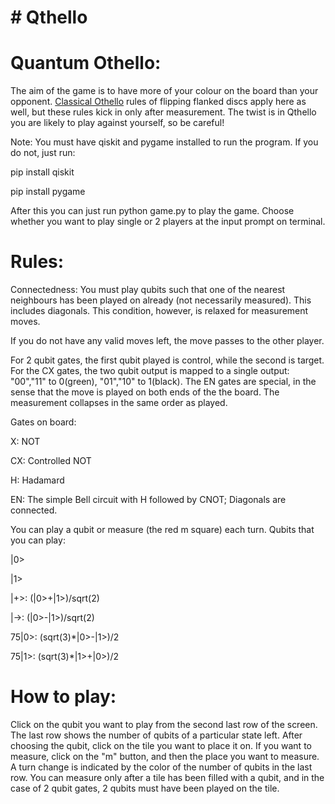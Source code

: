 # # Qthello

# Quantum Othello:
The aim of the game is to have more of your colour on the board than your opponent. [Classical Othello](https://www.mastersofgames.com/rules/reversi-othello-rules.htm#:~:text=Basic%20Play,pieces%20are%20captured%20or%20reversed) rules of flipping flanked discs apply here as well, but these rules kick in only after measurement. The twist is in Qthello you are likely to play against yourself, so be careful!

Note: You must have qiskit and pygame installed to run the program. If you do not, just run:

pip install qiskit

pip install pygame

After this you can just run python game.py to play the game. Choose whether you want to play single or 2 players at the input prompt on terminal.

# Rules:

Connectedness: You must play qubits such that one of the nearest neighbours has been played on already (not necessarily measured). This includes diagonals. This condition, however, is relaxed for measurement moves.

If you do not have any valid moves left, the move passes to the other player.

For 2 qubit gates, the first qubit played is control, while the second is target.
For the CX gates, the two qubit output is mapped to a single output: "00","11" to 0(green), "01","10" to 1(black).
The EN gates are special, in the sense that the move is played on both ends of the the board. The measurement collapses in the same order as played.

Gates on board:

X: NOT 

CX: Controlled NOT

H: Hadamard

EN: The simple Bell circuit with H followed by CNOT; Diagonals are connected.


You can play a qubit or measure (the red m square) each turn.
Qubits that you can play:

|0>

|1>

|+>: (|0>+|1>)/sqrt(2)

|->: (|0>-|1>)/sqrt(2)

75|0>: (sqrt(3)*|0>-|1>)/2

75|1>: (sqrt(3)*|1>+|0>)/2

# How to play:
Click on the qubit you want to play from the second last row of the screen. The last row shows the number of qubits of a particular state left. After choosing the qubit, click on the tile you want to place it on. If you want to measure, click on the "m" button, and then the place you want to measure.
A turn change is indicated by the color of the number of qubits in the last row. You can measure only after a tile has been filled with a qubit, and in the case of 2 qubit gates, 2 qubits must have been played on the tile.

